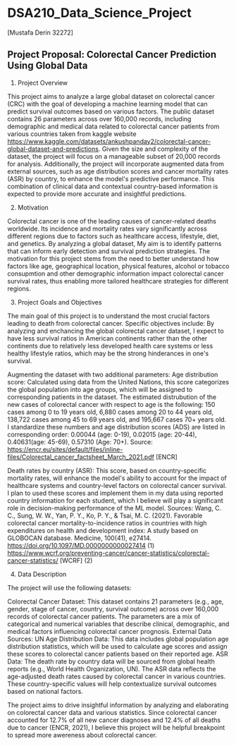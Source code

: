 # DSA210_Data_Science_Project
[Mustafa Derin 32272]

## Project Proposal: Colorectal Cancer Prediction Using Global Data

1. Project Overview
   
This project aims to analyze a large global dataset on colorectal cancer (CRC) with the goal of developing a machine learning model that can predict survival outcomes based on various factors. The public dataset contains 26 parameters across over 160,000 records, including demographic and medical data related to colorectal cancer patients from various countries taken from kaggle website https://www.kaggle.com/datasets/ankushpanday2/colorectal-cancer-global-dataset-and-predictions. Given the size and complexity of the dataset, the project will focus on a manageable subset of 20,000 records for analysis. Additionally, the project will incorporate augmented data from external sources, such as age distribution scores and cancer mortality rates (ASR) by country, to enhance the model's predictive performance. This combination of clinical data and contextual country-based information is expected to provide more accurate and insightful predictions.

2. Motivation
   
Colorectal cancer is one of the leading causes of cancer-related deaths worldwide. Its incidence and mortality rates vary significantly across different regions due to factors such as healthcare access, lifestyle, diet, and genetics. By analyzing a global dataset, My aim is to identify patterns that can inform early detection and survival prediction strategies. The motivation for this project stems from the need to better understand how factors like age, geographical location, physical features, alcohol or tobacco consupmtion and other demographic information impact colorectal cancer survival rates, thus enabling more tailored healthcare strategies for different regions.

3. Project Goals and Objectives
   
The main goal of this project is to understand the most crucial factors leading to death from colorectal cancer. Specific objectives include:
By analyzing and enchancing the global colorectal cancer dataset, I expect to have less survival ratios in American continents rather than the other continents due to relatively less developed health care systems or less healthy lifestyle ratios, which may be the strong hinderances in one's survival.

Augmenting the dataset with two additional parameters:
Age distribution score: Calculated using data from the United Nations, this score categorizes the global population into age groups, which will be assigned to corresponding patients in the dataset. The estimated distrubution of the new cases of colorectal cancer with respect to age is the following: 150 cases among 0 to 19 years old, 6,880 cases among 20 to 44 years old, 138,722 cases among 45 to 69 years old, and 195,667 cases 70+ years old. I standardize these numbers and age distribution scores (ADS) are listed in corresponding order: 0.00044 (age: 0-19), 0.02015 (age: 20-44), 0.40631(age: 45-69), 0.57310 (Age: 70+).
Source: https://encr.eu/sites/default/files/inline-files/Colorectal_cancer_factsheet_March_2021.pdf [ENCR] 

Death rates by country (ASR): This score, based on country-specific mortality rates, will enhance the model's ability to account for the impact of healthcare systems and country-level factors on colorectal cancer survival. I plan to used these scores and implement them in my data using reported country information for each student, which I believe will play a significant role in decision-making performance of the ML model. Sources: Wang, C. C., Sung, W. W., Yan, P. Y., Ko, P. Y., & Tsai, M. C. (2021). Favorable colorectal cancer mortality-to-incidence ratios in countries with high expenditures on health and development index: A study based on GLOBOCAN database. Medicine, 100(41), e27414. https://doi.org/10.1097/MD.0000000000027414 (1) https://www.wcrf.org/preventing-cancer/cancer-statistics/colorectal-cancer-statistics/ [WCRF] (2)

4. Data Description
   
The project will use the following datasets:

Colorectal Cancer Dataset:
This dataset contains 21 parameters (e.g., age, gender, stage of cancer, country, survival outcome) across over 160,000 records of colorectal cancer patients.
The parameters are a mix of categorical and numerical variables that describe clinical, demographic, and medical factors influencing colorectal cancer prognosis.
External Data Sources:
UN Age Distribution Data: This data includes global population age distribution statistics, which will be used to calculate age scores and assign these scores to colorectal cancer patients based on their reported age.
ASR Data: The death rate by country data will be sourced from global health reports (e.g., World Health Organization, UN). The ASR data reflects the age-adjusted death rates caused by colorectal cancer in various countries. These country-specific values will help contextualize survival outcomes based on national factors.

The project aims to drive insightful information by analyzing and elaborating on colorectal cancer data and various statistics. Since colorectal cancer accounted for
12.7% of all new cancer diagnoses and 12.4% of all deaths due to cancer (ENCR, 2021), I believe this project will be helpful breakpoint to spread more awereness about colorectal cancer. 
